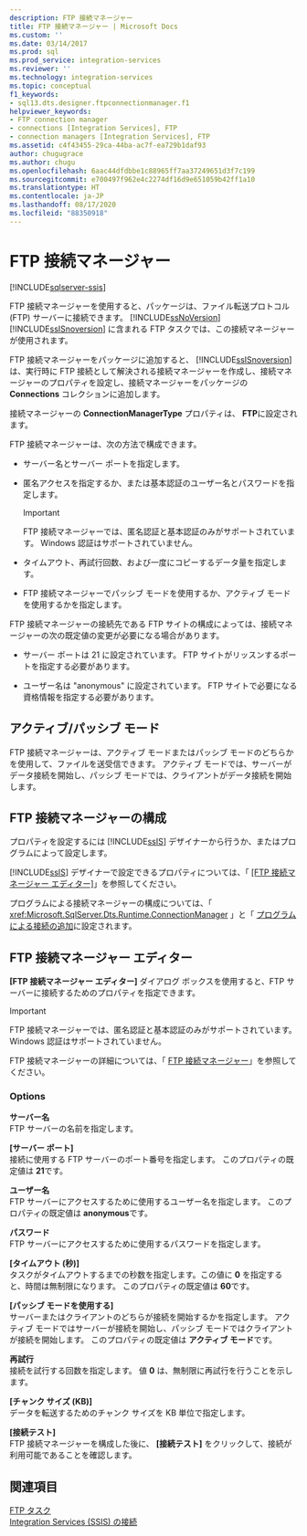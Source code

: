 ```yaml
---
description: FTP 接続マネージャー
title: FTP 接続マネージャー | Microsoft Docs
ms.custom: ''
ms.date: 03/14/2017
ms.prod: sql
ms.prod_service: integration-services
ms.reviewer: ''
ms.technology: integration-services
ms.topic: conceptual
f1_keywords:
- sql13.dts.designer.ftpconnectionmanager.f1
helpviewer_keywords:
- FTP connection manager
- connections [Integration Services], FTP
- connection managers [Integration Services], FTP
ms.assetid: c4f43455-29ca-44ba-ac7f-ea729b1daf93
author: chugugrace
ms.author: chugu
ms.openlocfilehash: 6aac44dfdbbe1c88965ff7aa37249651d3f7c199
ms.sourcegitcommit: e700497f962e4c2274df16d9e651059b42ff1a10
ms.translationtype: HT
ms.contentlocale: ja-JP
ms.lasthandoff: 08/17/2020
ms.locfileid: "88350918"
---
```

# <a name="ftp-connection-manager"></a>FTP 接続マネージャー

[!INCLUDE[sqlserver-ssis](../../includes/applies-to-version/sqlserver-ssis.md)]


  FTP 接続マネージャーを使用すると、パッケージは、ファイル転送プロトコル (FTP) サーバーに接続できます。 [!INCLUDE[ssNoVersion](../../includes/ssnoversion-md.md)] [!INCLUDE[ssISnoversion](../../includes/ssisnoversion-md.md)] に含まれる FTP タスクでは、この接続マネージャーが使用されます。  
  
 FTP 接続マネージャーをパッケージに追加すると、 [!INCLUDE[ssISnoversion](../../includes/ssisnoversion-md.md)] は、実行時に FTP 接続として解決される接続マネージャーを作成し、接続マネージャーのプロパティを設定し、接続マネージャーをパッケージの **Connections** コレクションに追加します。  
  
 接続マネージャーの **ConnectionManagerType** プロパティは、 **FTP**に設定されます。  
  
 FTP 接続マネージャーは、次の方法で構成できます。  
  
-   サーバー名とサーバー ポートを指定します。  
  
-   匿名アクセスを指定するか、または基本認証のユーザー名とパスワードを指定します。  
  
    > [!IMPORTANT]  
    >  FTP 接続マネージャーでは、匿名認証と基本認証のみがサポートされています。 Windows 認証はサポートされていません。  
  
-   タイムアウト、再試行回数、および一度にコピーするデータ量を指定します。  
  
-   FTP 接続マネージャーでパッシブ モードを使用するか、アクティブ モードを使用するかを指定します。  
  
 FTP 接続マネージャーの接続先である FTP サイトの構成によっては、接続マネージャーの次の既定値の変更が必要になる場合があります。  
  
-   サーバー ポートは 21 に設定されています。 FTP サイトがリッスンするポートを指定する必要があります。  
  
-   ユーザー名は "anonymous" に設定されています。 FTP サイトで必要になる資格情報を指定する必要があります。  
  
## <a name="activepassive-modes"></a>アクティブ/パッシブ モード  
 FTP 接続マネージャーは、アクティブ モードまたはパッシブ モードのどちらかを使用して、ファイルを送受信できます。 アクティブ モードでは、サーバーがデータ接続を開始し、パッシブ モードでは、クライアントがデータ接続を開始します。  
  
## <a name="configuration-of-the-ftp-connection-manager"></a>FTP 接続マネージャーの構成  
 プロパティを設定するには [!INCLUDE[ssIS](../../includes/ssis-md.md)] デザイナーから行うか、またはプログラムによって設定します。  
  
 [!INCLUDE[ssIS](../../includes/ssis-md.md)] デザイナーで設定できるプロパティについては、「 [[FTP 接続マネージャー エディター]](../../integration-services/connection-manager/ftp-connection-manager-editor.md)」を参照してください。  
  
 プログラムによる接続マネージャーの構成については、「 <xref:Microsoft.SqlServer.Dts.Runtime.ConnectionManager> 」と「 [プログラムによる接続の追加](../../integration-services/building-packages-programmatically/adding-connections-programmatically.md)に設定されます。  
  
## <a name="ftp-connection-manager-editor"></a>FTP 接続マネージャー エディター
  **[FTP 接続マネージャー エディター]** ダイアログ ボックスを使用すると、FTP サーバーに接続するためのプロパティを指定できます。  
  
> [!IMPORTANT]  
>  FTP 接続マネージャーでは、匿名認証と基本認証のみがサポートされています。 Windows 認証はサポートされていません。  
  
 FTP 接続マネージャーの詳細については、「 [FTP 接続マネージャー](../../integration-services/connection-manager/ftp-connection-manager.md)」を参照してください。  
  
### <a name="options"></a>Options  
 **サーバー名**  
 FTP サーバーの名前を指定します。  
  
 **[サーバー ポート]**  
 接続に使用する FTP サーバーのポート番号を指定します。 このプロパティの既定値は **21**です。  
  
 **ユーザー名**  
 FTP サーバーにアクセスするために使用するユーザー名を指定します。 このプロパティの既定値は **anonymous**です。  
  
 **パスワード**  
 FTP サーバーにアクセスするために使用するパスワードを指定します。  
  
 **[タイムアウト (秒)]**  
 タスクがタイムアウトするまでの秒数を指定します。この値に **0** を指定すると、時間は無制限になります。 このプロパティの既定値は **60**です。  
  
 **[パッシブ モードを使用する]**  
 サーバーまたはクライアントのどちらが接続を開始するかを指定します。 アクティブ モードではサーバーが接続を開始し、パッシブ モードではクライアントが接続を開始します。 このプロパティの既定値は **アクティブ モード**です。  
  
 **再試行**  
 接続を試行する回数を指定します。 値 **0** は、無制限に再試行を行うことを示します。  
  
 **[チャンク サイズ (KB)]**  
 データを転送するためのチャンク サイズを KB 単位で指定します。  
  
 **[接続テスト]**  
 FTP 接続マネージャーを構成した後に、 **[接続テスト]** をクリックして、接続が利用可能であることを確認します。  
  
## <a name="see-also"></a>関連項目  
 [FTP タスク](../../integration-services/control-flow/ftp-task.md)   
 [Integration Services &#40;SSIS&#41; の接続](../../integration-services/connection-manager/integration-services-ssis-connections.md)  
  
  
